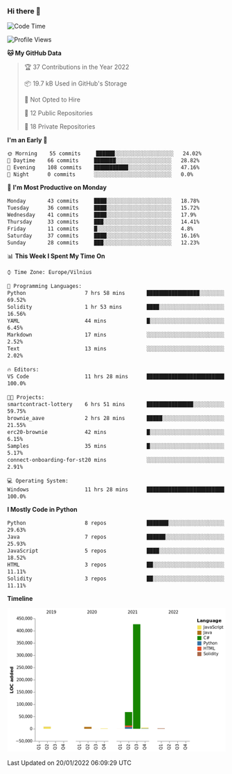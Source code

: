 ### Hi there 👋

<!--START_SECTION:waka-->
![Code Time](http://img.shields.io/badge/Code%20Time-540%20hrs%2023%20mins-blue)

![Profile Views](http://img.shields.io/badge/Profile%20Views-0-blue)

**🐱 My GitHub Data** 

> 🏆 37 Contributions in the Year 2022
 > 
> 📦 19.7 kB Used in GitHub's Storage 
 > 
> 🚫 Not Opted to Hire
 > 
> 📜 12 Public Repositories 
 > 
> 🔑 18 Private Repositories  
 > 
**I'm an Early 🐤** 

```text
🌞 Morning    55 commits     ██████░░░░░░░░░░░░░░░░░░░   24.02% 
🌆 Daytime    66 commits     ███████░░░░░░░░░░░░░░░░░░   28.82% 
🌃 Evening    108 commits    ███████████░░░░░░░░░░░░░░   47.16% 
🌙 Night      0 commits      ░░░░░░░░░░░░░░░░░░░░░░░░░   0.0%

```
📅 **I'm Most Productive on Monday** 

```text
Monday       43 commits     ████░░░░░░░░░░░░░░░░░░░░░   18.78% 
Tuesday      36 commits     ████░░░░░░░░░░░░░░░░░░░░░   15.72% 
Wednesday    41 commits     ████░░░░░░░░░░░░░░░░░░░░░   17.9% 
Thursday     33 commits     ███░░░░░░░░░░░░░░░░░░░░░░   14.41% 
Friday       11 commits     █░░░░░░░░░░░░░░░░░░░░░░░░   4.8% 
Saturday     37 commits     ████░░░░░░░░░░░░░░░░░░░░░   16.16% 
Sunday       28 commits     ███░░░░░░░░░░░░░░░░░░░░░░   12.23%

```


📊 **This Week I Spent My Time On** 

```text
⌚︎ Time Zone: Europe/Vilnius

💬 Programming Languages: 
Python                   7 hrs 58 mins       █████████████████░░░░░░░░   69.52% 
Solidity                 1 hr 53 mins        ████░░░░░░░░░░░░░░░░░░░░░   16.56% 
YAML                     44 mins             █░░░░░░░░░░░░░░░░░░░░░░░░   6.45% 
Markdown                 17 mins             ░░░░░░░░░░░░░░░░░░░░░░░░░   2.52% 
Text                     13 mins             ░░░░░░░░░░░░░░░░░░░░░░░░░   2.02%

🔥 Editors: 
VS Code                  11 hrs 28 mins      █████████████████████████   100.0%

🐱‍💻 Projects: 
smartcontract-lottery    6 hrs 51 mins       ███████████████░░░░░░░░░░   59.75% 
brownie_aave             2 hrs 28 mins       █████░░░░░░░░░░░░░░░░░░░░   21.55% 
erc20-brownie            42 mins             █░░░░░░░░░░░░░░░░░░░░░░░░   6.15% 
Samples                  35 mins             █░░░░░░░░░░░░░░░░░░░░░░░░   5.17% 
connect-onboarding-for-st20 mins             ░░░░░░░░░░░░░░░░░░░░░░░░░   2.91%

💻 Operating System: 
Windows                  11 hrs 28 mins      █████████████████████████   100.0%

```

**I Mostly Code in Python** 

```text
Python                   8 repos             ███████░░░░░░░░░░░░░░░░░░   29.63% 
Java                     7 repos             ██████░░░░░░░░░░░░░░░░░░░   25.93% 
JavaScript               5 repos             ████░░░░░░░░░░░░░░░░░░░░░   18.52% 
HTML                     3 repos             ██░░░░░░░░░░░░░░░░░░░░░░░   11.11% 
Solidity                 3 repos             ██░░░░░░░░░░░░░░░░░░░░░░░   11.11%

```


**Timeline**

![Chart not found](https://raw.githubusercontent.com/BenasVolkovas/BenasVolkovas/main/charts/bar_graph.png) 


 Last Updated on 20/01/2022 06:09:29 UTC
<!--END_SECTION:waka-->
